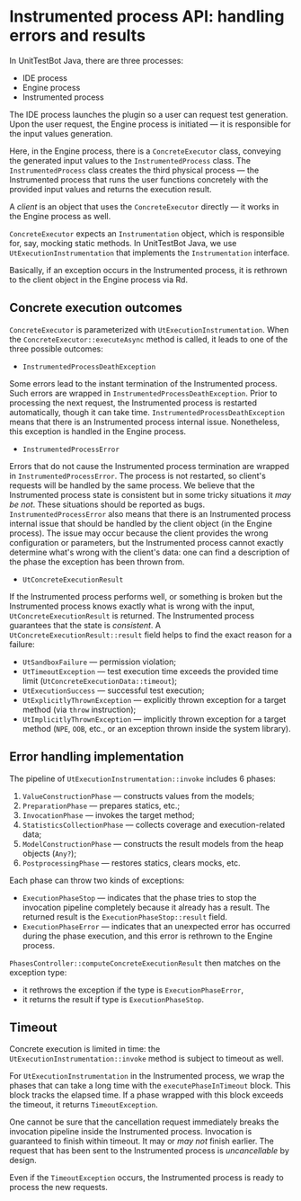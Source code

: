 # Instrumented process API: handling errors and results

In UnitTestBot Java, there are three processes:
* IDE process
* Engine process
* Instrumented process

The IDE process launches the plugin so a user can request test generation.
Upon the user request, the Engine process is initiated — it is responsible for the input values generation.

Here, in the Engine process, there is a `ConcreteExecutor` class,
conveying the generated input values to the `InstrumentedProcess` class.
The `InstrumentedProcess` class creates the third physical process —
the Instrumented process that runs the user functions concretely with the provided input values
and returns the execution result.

A _client_ is an object that uses the `ConcreteExecutor` directly — it works in the Engine process as well.

`ConcreteExecutor` expects an `Instrumentation` object, which is responsible for, say, mocking static methods. In UnitTestBot Java, we use `UtExecutionInstrumentation` that implements the `Instrumentation` interface.

Basically, if an exception occurs in the Instrumented process,
it is rethrown to the client object in the Engine process via Rd.

## Concrete execution outcomes

`ConcreteExecutor` is parameterized with `UtExecutionInstrumentation`. When the `ConcreteExecutor::executeAsync` method is called, it leads to one of the three possible outcomes:

* `InstrumentedProcessDeathException`

Some errors lead to the instant termination of the Instrumented process.
  Such errors are wrapped in `InstrumentedProcessDeathException`.
  Prior to processing the next request, the Instrumented process is restarted automatically, though it can take time.
`InstrumentedProcessDeathException` means that there is an Instrumented process internal issue.
Nonetheless, this exception is handled in the Engine process.

* `InstrumentedProcessError`

Errors that do not cause the Instrumented process termination are wrapped in `InstrumentedProcessError`.
  The process is not restarted, so client's requests will be handled by the same process.
  We believe that the Instrumented process state is consistent but in some tricky situations it _may be not_.
  These situations should be reported as bugs.
`InstrumentedProcessError` also means
that there is an Instrumented process internal issue that should be handled by the client object
(in the Engine process).
The issue may occur because the client provides the wrong configuration or parameters,
but the Instrumented process cannot exactly determine what's wrong with the client's data:
one can find a description of the phase the exception has been thrown from.

* `UtConcreteExecutionResult`

If the Instrumented process performs well,
or something is broken but the Instrumented process knows exactly what is wrong with the input, `UtConcreteExecutionResult` is returned.
The Instrumented process guarantees that the state is _consistent_.
A `UtConcreteExecutionResult::result` field helps to find the exact reason for a failure:
* `UtSandboxFailure` — permission violation;
* `UtTimeoutException` — test execution time exceeds the provided time limit (`UtConcreteExecutionData::timeout`);
* `UtExecutionSuccess` — successful test execution;
* `UtExplicitlyThrownException` — explicitly thrown exception for a target method (via `throw` instruction);
* `UtImplicitlyThrownException` — implicitly thrown exception for a target method (`NPE`, `OOB`, etc., or an exception thrown inside the system library).

## Error handling implementation

The pipeline of `UtExecutionInstrumentation::invoke` includes 6 phases:
1. `ValueConstructionPhase` — constructs values from the models;
2. `PreparationPhase` — prepares statics, etc.;
3. `InvocationPhase` — invokes the target method;
4. `StatisticsCollectionPhase` — collects coverage and execution-related data;
5. `ModelConstructionPhase` — constructs the result models from the heap objects (`Any?`);
6. `PostprocessingPhase` — restores statics, clears mocks, etc.

Each phase can throw two kinds of exceptions:
- `ExecutionPhaseStop` — indicates that the phase tries to stop the invocation pipeline completely because it already has a result. The returned result is the `ExecutionPhaseStop::result` field.
- `ExecutionPhaseError` — indicates that an unexpected error has occurred during the phase execution, and this error is rethrown to the Engine process.

`PhasesController::computeConcreteExecutionResult` then matches on the exception type:
* it rethrows the exception if the type is `ExecutionPhaseError`,
* it returns the result if type is `ExecutionPhaseStop`.

## Timeout

Concrete execution is limited in time: the  `UtExecutionInstrumentation::invoke` method is subject to timeout as well. 

For `UtExecutionInstrumentation` in the Instrumented process, we wrap the phases that can take a long time with the `executePhaseInTimeout` block.
This block tracks the elapsed time.
If a phase wrapped with this block exceeds the timeout, it returns `TimeoutException`.

One cannot be sure that the cancellation request immediately breaks the invocation pipeline inside the Instrumented process.
Invocation is guaranteed to finish within timeout.
It may or _may not_ finish earlier.
The request that has been sent to the Instrumented process is _uncancellable_ by design.

Even if the `TimeoutException` occurs, the Instrumented process is ready to process the new requests.
